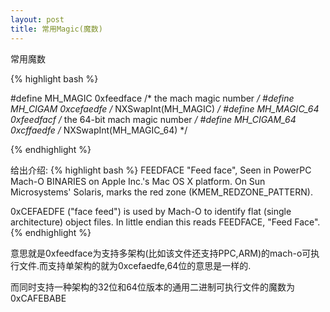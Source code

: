 ```yaml
---
layout: post
title: 常用Magic(魔数)
---
```


常用魔数

{% highlight bash %}

#define	MH_MAGIC	0xfeedface	/* the mach magic number */
#define MH_CIGAM	0xcefaedfe	/* NXSwapInt(MH_MAGIC) */
#define MH_MAGIC_64 0xfeedfacf /* the 64-bit mach magic number */
#define MH_CIGAM_64 0xcffaedfe /* NXSwapInt(MH_MAGIC_64) */

{% endhighlight %}

给出介绍:
{% highlight bash %}
FEEDFACE	"Feed face", Seen in PowerPC Mach-O BINARIES on Apple Inc.'s Mac OS X platform. On Sun Microsystems' Solaris, marks the red zone (KMEM_REDZONE_PATTERN).

0xCEFAEDFE ("face feed") is used by Mach-O to identify flat (single architecture) object files. In little endian this reads FEEDFACE, "Feed Face".
{% endhighlight %}

意思就是0xfeedface为支持多架构(比如该文件还支持PPC,ARM)的mach-o可执行文件.而支持单架构的就为0xcefaedfe,64位的意思是一样的.

而同时支持一种架构的32位和64位版本的通用二进制可执行文件的魔数为0xCAFEBABE